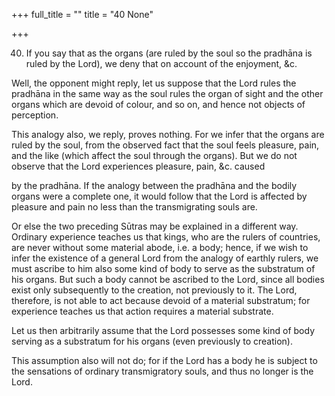 +++
full_title = ""
title = "40 None"

+++


40. If you say that as the organs (are ruled by the soul so the pradhāna is ruled by the Lord), we deny that on account of the enjoyment, &c.

Well, the opponent might reply, let us suppose that the Lord rules the pradhāna in the same way as the soul rules the organ of sight and the other organs which are devoid of colour, and so on, and hence not objects of perception.

This analogy also, we reply, proves nothing. For we infer that the organs are ruled by the soul, from the observed fact that the soul feels pleasure, pain, and the like (which affect the soul through the organs). But we do not observe that the Lord experiences pleasure, pain, &c. caused

by the pradhāna. If the analogy between the pradhāna and the bodily organs were a complete one, it would follow that the Lord is affected by pleasure and pain no less than the transmigrating souls are.

Or else the two preceding Sūtras may be explained in a different way. Ordinary experience teaches us that kings, who are the rulers of countries, are never without some material abode, i.e. a body; hence, if we wish to infer the existence of a general Lord from the analogy of earthly rulers, we must ascribe to him also some kind of body to serve as the substratum of his organs. But such a body cannot be ascribed to the Lord, since all bodies exist only subsequently to the creation, not previously to it. The Lord, therefore, is not able to act because devoid of a material substratum; for experience teaches us that action requires a material substrate.

Let us then arbitrarily assume that the Lord possesses some kind of body serving as a substratum for his organs (even previously to creation).

This assumption also will not do; for if the Lord has a body he is subject to the sensations of ordinary transmigratory souls, and thus no longer is the Lord.

